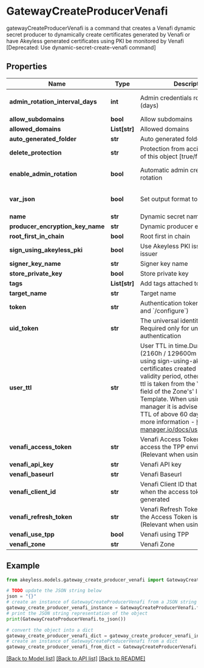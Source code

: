 # GatewayCreateProducerVenafi

gatewayCreateProducerVenafi is a command that creates a Venafi dynamic secret producer to dynamically create certificates generated by Venafi or have Akeyless generated certificates using PKI be monitored by Venafi [Deprecated: Use dynamic-secret-create-venafi command]

## Properties

Name | Type | Description | Notes
------------ | ------------- | ------------- | -------------
**admin_rotation_interval_days** | **int** | Admin credentials rotation interval (days) | [optional] [default to 0]
**allow_subdomains** | **bool** | Allow subdomains | [optional] 
**allowed_domains** | **List[str]** | Allowed domains | [optional] 
**auto_generated_folder** | **str** | Auto generated folder | [optional] 
**delete_protection** | **str** | Protection from accidental deletion of this object [true/false] | [optional] 
**enable_admin_rotation** | **bool** | Automatic admin credentials rotation | [optional] [default to False]
**var_json** | **bool** | Set output format to JSON | [optional] [default to False]
**name** | **str** | Dynamic secret name | 
**producer_encryption_key_name** | **str** | Dynamic producer encryption key | [optional] 
**root_first_in_chain** | **bool** | Root first in chain | [optional] 
**sign_using_akeyless_pki** | **bool** | Use Akeyless PKI issuer or Venafi issuer | [optional] 
**signer_key_name** | **str** | Signer key name | [optional] 
**store_private_key** | **bool** | Store private key | [optional] 
**tags** | **List[str]** | Add tags attached to this object | [optional] 
**target_name** | **str** | Target name | [optional] 
**token** | **str** | Authentication token (see &#x60;/auth&#x60; and &#x60;/configure&#x60;) | [optional] 
**uid_token** | **str** | The universal identity token, Required only for universal_identity authentication | [optional] 
**user_ttl** | **str** | User TTL in time.Duration format (2160h / 129600m / etc...). When using sign-using-akeyless-pki certificates created will have this validity period, otherwise the user-ttl is taken from the Validity Period field of the Zone&#39;s&#39; Issuing Template. When using cert-manager it is advised to have a TTL of above 60 days (1440h). For more information - https://cert-manager.io/docs/usage/certificate/ | [optional] [default to '2160h']
**venafi_access_token** | **str** | Venafi Access Token to use to access the TPP environment (Relevant when using TPP) | [optional] 
**venafi_api_key** | **str** | Venafi API key | [optional] 
**venafi_baseurl** | **str** | Venafi Baseurl | [optional] 
**venafi_client_id** | **str** | Venafi Client ID that was used when the access token was generated | [optional] [default to 'akeyless']
**venafi_refresh_token** | **str** | Venafi Refresh Token to use when the Access Token is expired (Relevant when using TPP) | [optional] 
**venafi_use_tpp** | **bool** | Venafi using TPP | [optional] 
**venafi_zone** | **str** | Venafi Zone | [optional] 

## Example

```python
from akeyless.models.gateway_create_producer_venafi import GatewayCreateProducerVenafi

# TODO update the JSON string below
json = "{}"
# create an instance of GatewayCreateProducerVenafi from a JSON string
gateway_create_producer_venafi_instance = GatewayCreateProducerVenafi.from_json(json)
# print the JSON string representation of the object
print(GatewayCreateProducerVenafi.to_json())

# convert the object into a dict
gateway_create_producer_venafi_dict = gateway_create_producer_venafi_instance.to_dict()
# create an instance of GatewayCreateProducerVenafi from a dict
gateway_create_producer_venafi_from_dict = GatewayCreateProducerVenafi.from_dict(gateway_create_producer_venafi_dict)
```
[[Back to Model list]](../README.md#documentation-for-models) [[Back to API list]](../README.md#documentation-for-api-endpoints) [[Back to README]](../README.md)


